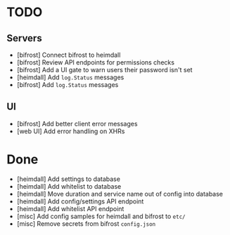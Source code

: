 # TODO

## Servers
* [bifrost] Connect bifrost to heimdall
* [bifrost] Review API endpoints for permissions checks
* [bifrost] Add a UI gate to warn users their password isn't set
* [heimdall] Add `log.Status` messages
* [bifrost] Add `log.Status` messages

## UI
* [bifrost] Add better client error messages
* [web UI] Add error handling on XHRs

# Done
* [heimdall] Add settings to database
* [heimdall] Add whitelist to database
* [heimdall] Move duration and service name out of config into database
* [heimdall] Add config/settings API endpoint
* [heimdall] Add whitelist API endpoint
* [misc] Add config samples for heimdall and bifrost to `etc/`
* [misc] Remove secrets from bifrost `config.json`